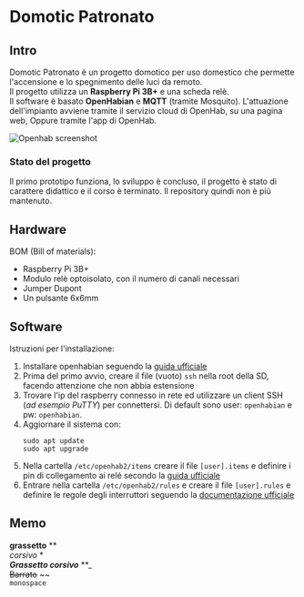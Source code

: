 # Domotic Patronato

## Intro 
Domotic Patronato è un progetto domotico per uso domestico che permette l'accensione e lo spegnimento delle luci da remoto.  
Il progetto utilizza un **Raspberry Pi 3B+** e una scheda relè.  
Il software è basato **OpenHabian** e **MQTT** (tramite Mosquito). 
L'attuazione dell'impianto avviene tramite il servizio cloud di OpenHab, su una pagina web, Oppure tramite l'app di OpenHab. 

![Openhab screenshot](https://image.ibb.co/eoFCVq/openhab-screen.png)

### Stato del progetto
Il primo prototipo funziona, lo sviluppo è concluso, il progetto è stato di carattere didattico e il corso è terminato. Il repository quindi non è più mantenuto.

## Hardware
BOM (Bill of materials):  
* Raspberry Pi 3B+  
* Modulo relè optoisolato, con il numero di canali necessari  
* Jumper Dupont  
* Un pulsante 6x6mm  

## Software
Istruzioni per l'installazione:  

1. Installare openhabian seguendo la [guida ufficiale](https://www.openhab.org/docs/installation/openhabian.html#quick-start)  
1. Prima del primo avvio, creare il file (vuoto) `ssh` nella root della SD, facendo attenzione che non abbia estensione  
1. Trovare l'ip del raspberry connesso in rete ed utilizzare un client SSH (_ad esempio PuTTY_) per connettersi. Di default sono user: `openhabian` e pw: `openhabian`. 
1. Aggiornare il sistema con: 
    ``` 
    sudo apt update 
    sudo apt upgrade
    ```
1. Nella cartella `/etc/openhab2/items` creare il file `[user].items` e definire i pin di collegamento ai relé secondo la [guida ufficiale](https://www.openhab.org/docs/configuration/items.html#introduction)
1. Entrare nella cartella `/etc/openhab2/rules` e creare il file `[user].rules` e definire le regole degli interruttori seguendo la [documentazione ufficiale](https://www.openhab.org/docs/configuration/rules-dsl.html#defining-rules)



## Memo
**grassetto** **   
*corsivo* *  
**_Grassetto corsivo_** **_  
~~Barrato~~ ~~  
`monospace` 


